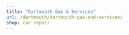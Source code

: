 ```yaml
---
title: "Dartmouth Gas & Services"
url: /dartmouth/dartmouth-gas-and-services/
shop: car repair
---
```

